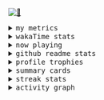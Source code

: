 [![🐙](https://hits.seeyoufarm.com/api/count/incr/badge.svg?url=https%3A%2F%2Fgithub.com%2Fktnkk%2Fhit-counter&count_bg=%23070707&title_bg=%23070707&icon=&icon_color=%23E7E7E7&title=visitors&edge_flat=true)](https://hits.seeyoufarm.com)

<details>
  <summary> <samp>my metrics</samp></summary>
  
  <br>
  
 ![🐳](https://github.com/kkhys/kkhys/blob/main/github-metrics.svg)
  
  ***
</details>

<details>
  <summary> <samp>wakaTime stats</samp></summary>
  
  <br>
  
<!--START_SECTION:waka-->
![Code Time](http://img.shields.io/badge/Code%20Time-3%2C968%20hrs%206%20mins-blue)

**🐱 My GitHub Data** 

> 📦 5.1 MB Used in GitHub's Storage 
 > 
> 🏆 1,805 Contributions in the Year 2024
 > 
> 💼 Opted to Hire
 > 
> 📜 9 Public Repositories 
 > 
> 🔑 23 Private Repositories 
 > 
**I'm an Early 🐤** 

```text
🌞 Morning                7457 commits        ███████░░░░░░░░░░░░░░░░░░   29.30 % 
🌆 Daytime                5927 commits        ██████░░░░░░░░░░░░░░░░░░░   23.29 % 
🌃 Evening                10007 commits       ██████████░░░░░░░░░░░░░░░   39.32 % 
🌙 Night                  2058 commits        ██░░░░░░░░░░░░░░░░░░░░░░░   08.09 % 
```
📅 **I'm Most Productive on Sunday** 

```text
Monday                   3393 commits        ███░░░░░░░░░░░░░░░░░░░░░░   13.33 % 
Tuesday                  3651 commits        ████░░░░░░░░░░░░░░░░░░░░░   14.35 % 
Wednesday                3499 commits        ███░░░░░░░░░░░░░░░░░░░░░░   13.75 % 
Thursday                 3430 commits        ███░░░░░░░░░░░░░░░░░░░░░░   13.48 % 
Friday                   3628 commits        ████░░░░░░░░░░░░░░░░░░░░░   14.26 % 
Saturday                 3589 commits        ████░░░░░░░░░░░░░░░░░░░░░   14.10 % 
Sunday                   4259 commits        ████░░░░░░░░░░░░░░░░░░░░░   16.74 % 
```


📊 **This Week I Spent My Time On** 

```text
🕑︎ Time Zone: Asia/Tokyo

💬 Programming Languages: 
Other                    48 hrs 9 mins       ████████████████░░░░░░░░░   63.32 % 
Java                     16 hrs 37 mins      █████░░░░░░░░░░░░░░░░░░░░   21.85 % 
TypeScript               7 hrs 11 mins       ██░░░░░░░░░░░░░░░░░░░░░░░   09.45 % 
HTML                     1 hr 58 mins        █░░░░░░░░░░░░░░░░░░░░░░░░   02.59 % 
Play2                    47 mins             ░░░░░░░░░░░░░░░░░░░░░░░░░   01.04 % 

🔥 Editors: 
Chrome                   48 hrs 10 mins      ████████████████░░░░░░░░░   63.35 % 
IntelliJ IDEA            18 hrs 16 mins      ██████░░░░░░░░░░░░░░░░░░░   24.03 % 
WebStorm                 8 hrs 12 mins       ███░░░░░░░░░░░░░░░░░░░░░░   10.79 % 
Intellijidea             1 hr 23 mins        ░░░░░░░░░░░░░░░░░░░░░░░░░   01.82 % 

💻 Operating System: 
Mac                      76 hrs 3 mins       █████████████████████████   100.00 % 
```


 Last Updated on 2024/06/30 18:39:03 UTC
<!--END_SECTION:waka-->
  
  ***
</details>


<details>
  <summary> <samp>now playing</samp></summary>
  
  <br>
 
 [![🐟](https://spotify-github-profile.vercel.app/api/view?uid=31ryofms4dnv7mrohhepo4c4zgqu&cover_image=true&theme=default&show_offline=false&background_color=121212&bar_color=53b14f&bar_color_cover=false)](https://open.spotify.com/user/31ryofms4dnv7mrohhepo4c4zgqu)
  
  ***
</details>

<details>
  <summary> <samp>github readme stats</samp></summary>
  
  <br>
  
 <p align="left"> 
  <img alt="🐠" src="https://github-readme-stats.vercel.app/api?username=kkhys&count_private=true&show_icons=true&theme=dark&include_all_commits=true" />
  <img alt="🐟" src="https://github-readme-stats.vercel.app/api/top-langs/?username=kkhys&layout=compact&theme=dark&langs_count=10&hide=HTML,CSS,SCSS" />
</p>
  
  ***
</details>

<details>
  <summary> <samp>profile trophies</samp></summary>
  
  <br>
  
  [![🐬](https://github-profile-trophy.vercel.app/?username=kkhys&rank=SECRET,SSS,SS,S,AAA,AA,A&theme=darkhub&row=1&margin-w=10&no-bg=true)](https://github.com/ryo-ma/github-profile-trophy)
  
  ***
</details>

<details>
  <summary> <samp>summary cards</samp></summary>
  
  <br>
  
  ![🐋](https://github-profile-summary-cards.vercel.app/api/cards/profile-details?username=kkhys&theme=github_dark)
  ![🦑](https://github-profile-summary-cards.vercel.app/api/cards/repos-per-language?username=kkhys&theme=github_dark)
  ![🦭](https://github-profile-summary-cards.vercel.app/api/cards/most-commit-language?username=kkhys&theme=github_dark)
  ![🦀](https://github-profile-summary-cards.vercel.app/api/cards/stats?username=kkhys&theme=github_dark)
  ![🦈](https://github-profile-summary-cards.vercel.app/api/cards/productive-time?username=kkhys&theme=github_dark)
  
  ***
</details>

<details>
  <summary> <samp>streak stats</samp></summary>
  
  <br>
  
  [![🐠](http://github-readme-streak-stats.herokuapp.com?user=kkhys&theme=dark)](https://git.io/streak-stats)
  
  ***
</details>

<details>
  <summary> <samp>activity graph</samp></summary>
  
  <br>
  
  [![🐡](https://github-readme-activity-graph.vercel.app/graph?username=kkhys&theme=xcode)](https://github.com/ashutosh00710/github-readme-activity-graph)
  
  ***
</details>
